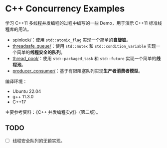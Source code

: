 # C++ Concurrency Examples

学习 C++11 多线程并发编程的过程中编写的一些 Demo，用于演示 C++11 标准线程库的用法。

- [spinlock/](spinlock/)：使用 `std::atomic_flag` 实现一个简单的**自旋锁**。
- [threadsafe_queue/](threadsafe_queue/)：使用 `std::mutex` 和 `std::condition_variable` 实现一个简单的**线程安全的队列**。
- [thread_pool/](thread_pool/)：使用 `std::packaged_task` 和 `std::future` 实现一个简单的**线程池**。
- [producer_consumer/](producer_consumer/)：基于有限阻塞队列实现**生产者消费者模型**。

编译环境：
- Ubuntu 22.04
- g++ 11.3.0
- C++17

主要参考资料：《C++ 并发编程实战》（第二版）。

## TODO

- [ ] 线程安全队列的无锁实现。